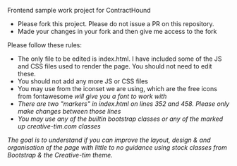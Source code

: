 Frontend sample work project for ContractHound

* Please fork this project. Please do not issue a PR on this repository.
* Made your changes in your fork and then give me access to the fork

Please follow these rules:

* The only file to be edited is index.html. I have included some of the JS and CSS files used to render the page. You should not need to edit these.
* You should not add any more JS or CSS files
* You may use from the iconset we are using, which are the free icons from fontawesome <i style="fa fa-iconname"> will give you a font to work with
* There are two "markers" in index.html on lines 352 and 458. Please only make changes between those lines
* You may use any of the builtin bootstrap classes or any of the marked up creative-tim.com classes

The goal is to understand if you can improve the layout, design & and organisation of the page with little to no guidance using stock classes from Bootstrap & the Creative-tim theme.
